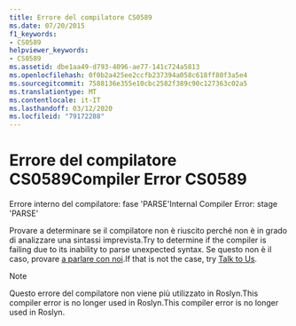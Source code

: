 ```yaml
---
title: Errore del compilatore CS0589
ms.date: 07/20/2015
f1_keywords:
- CS0589
helpviewer_keywords:
- CS0589
ms.assetid: dbe1aa49-d793-4096-ae77-141c724a5813
ms.openlocfilehash: 0f0b2a425ee2ccfb237394a058c618ff80f3a5e4
ms.sourcegitcommit: 7588136e355e10cbc2582f389c90c127363c02a5
ms.translationtype: MT
ms.contentlocale: it-IT
ms.lasthandoff: 03/12/2020
ms.locfileid: "79172288"
---
```

# <a name="compiler-error-cs0589"></a><span data-ttu-id="5c5cc-102">Errore del compilatore CS0589</span><span class="sxs-lookup"><span data-stu-id="5c5cc-102">Compiler Error CS0589</span></span>

<span data-ttu-id="5c5cc-103">Errore interno del compilatore: fase 'PARSE'</span><span class="sxs-lookup"><span data-stu-id="5c5cc-103">Internal Compiler Error: stage 'PARSE'</span></span>

 <span data-ttu-id="5c5cc-104">Provare a determinare se il compilatore non è riuscito perché non è in grado di analizzare una sintassi imprevista.</span><span class="sxs-lookup"><span data-stu-id="5c5cc-104">Try to determine if the compiler is failing due to its inability to parse unexpected syntax.</span></span> <span data-ttu-id="5c5cc-105">Se questo non è il caso, provare [a parlare con noi](/visualstudio/ide/feedback-options).</span><span class="sxs-lookup"><span data-stu-id="5c5cc-105">If that is not the case, try [Talk to Us](/visualstudio/ide/feedback-options).</span></span>

> [!NOTE]
> <span data-ttu-id="5c5cc-106">Questo errore del compilatore non viene più utilizzato in Roslyn.This compiler error is no longer used in Roslyn.</span><span class="sxs-lookup"><span data-stu-id="5c5cc-106">This compiler error is no longer used in Roslyn.</span></span>
